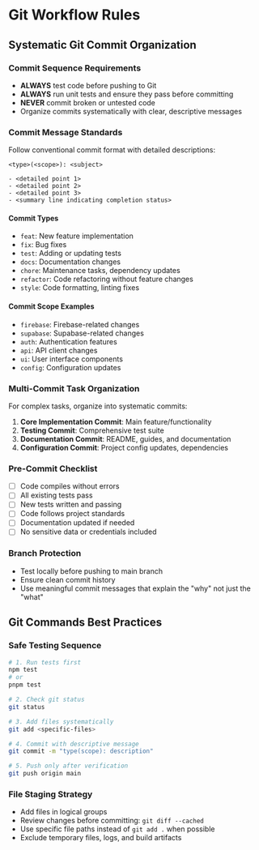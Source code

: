 # Git Workflow Rules

## Systematic Git Commit Organization

### Commit Sequence Requirements
- **ALWAYS** test code before pushing to Git
- **ALWAYS** run unit tests and ensure they pass before committing
- **NEVER** commit broken or untested code
- Organize commits systematically with clear, descriptive messages

### Commit Message Standards
Follow conventional commit format with detailed descriptions:

```
<type>(<scope>): <subject>

- <detailed point 1>
- <detailed point 2>
- <detailed point 3>
- <summary line indicating completion status>
```

#### Commit Types
- `feat`: New feature implementation
- `fix`: Bug fixes
- `test`: Adding or updating tests
- `docs`: Documentation changes
- `chore`: Maintenance tasks, dependency updates
- `refactor`: Code refactoring without feature changes
- `style`: Code formatting, linting fixes

#### Commit Scope Examples
- `firebase`: Firebase-related changes
- `supabase`: Supabase-related changes
- `auth`: Authentication features
- `api`: API client changes
- `ui`: User interface components
- `config`: Configuration updates

### Multi-Commit Task Organization
For complex tasks, organize into systematic commits:

1. **Core Implementation Commit**: Main feature/functionality
2. **Testing Commit**: Comprehensive test suite
3. **Documentation Commit**: README, guides, and documentation
4. **Configuration Commit**: Project config updates, dependencies

### Pre-Commit Checklist
- [ ] Code compiles without errors
- [ ] All existing tests pass
- [ ] New tests written and passing
- [ ] Code follows project standards
- [ ] Documentation updated if needed
- [ ] No sensitive data or credentials included

### Branch Protection
- Test locally before pushing to main branch
- Ensure clean commit history
- Use meaningful commit messages that explain the "why" not just the "what"

## Git Commands Best Practices

### Safe Testing Sequence
```bash
# 1. Run tests first
npm test
# or
pnpm test

# 2. Check git status
git status

# 3. Add files systematically
git add <specific-files>

# 4. Commit with descriptive message
git commit -m "type(scope): description"

# 5. Push only after verification
git push origin main
```

### File Staging Strategy
- Add files in logical groups
- Review changes before committing: `git diff --cached`
- Use specific file paths instead of `git add .` when possible
- Exclude temporary files, logs, and build artifacts